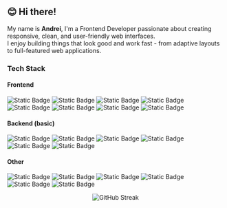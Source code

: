 ## 😊 Hi there!
My name is **Andrei**, I'm a Frontend Developer passionate about creating responsive, clean, and user-friendly web interfaces.  
I enjoy building things that look good and work fast - from adaptive layouts to full-featured web applications.  

### Tech Stack 
#### Frontend 
![Static Badge](https://img.shields.io/badge/HTML-black?logo=html5)
![Static Badge](https://img.shields.io/badge/CSS-black?logo=css)
![Static Badge](https://img.shields.io/badge/Tailwind%20CSS-black?logo=Tailwind%20CSS)
![Static Badge](https://img.shields.io/badge/SASS%20%2F%20SCSS-black?logo=sass)
![Static Badge](https://img.shields.io/badge/JavaScript-black?logo=javascript)
![Static Badge](https://img.shields.io/badge/Vue.js-black?logo=Vue.js)
![Static Badge](https://img.shields.io/badge/Nuxt.js-black?logo=Nuxt)
![Static Badge](https://img.shields.io/badge/Pinia-black?logo=pinia)

#### Backend (basic)
![Static Badge](https://img.shields.io/badge/Node.js-black?logo=Node.js)
![Static Badge](https://img.shields.io/badge/Express.js-black?logo=express)
![Static Badge](https://img.shields.io/badge/MongoDB-black?logo=MongoDB)
![Static Badge](https://img.shields.io/badge/Mongoose-black?logo=Mongoose)
![Static Badge](https://img.shields.io/badge/JWT-black?logo=jsonwebtokens)
![Static Badge](https://img.shields.io/badge/WebSocket-black?logo=socketdotio)

#### Other
![Static Badge](https://img.shields.io/badge/Git-black?logo=git)
![Static Badge](https://img.shields.io/badge/Axios-black?logo=axios)
![Static Badge](https://img.shields.io/badge/BEM-black?logo=bem)
![Static Badge](https://img.shields.io/badge/Lighthouse-black?logo=lighthouse)
![Static Badge](https://img.shields.io/badge/Postman-black?logo=postman)
![Static Badge](https://img.shields.io/badge/Figma-black?logo=figma)

<div align="center">
<!-- GitHub Streak -->
<img src="https://streak-stats.demolab.com?user=Festralus&theme=vue-dark&border_radius=5" alt="GitHub Streak"/>
<br>

</div>
